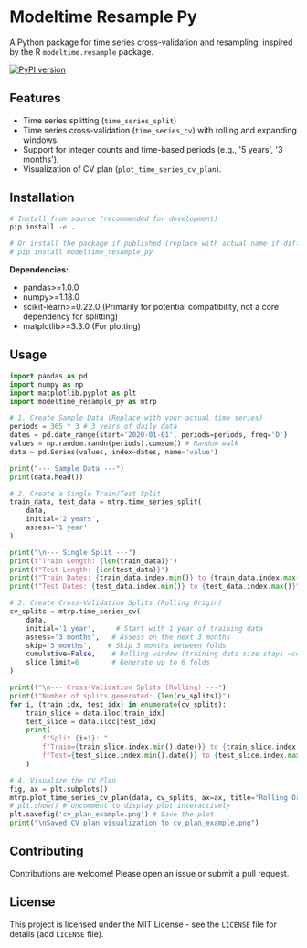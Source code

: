 # Modeltime Resample Py

A Python package for time series cross-validation and resampling, inspired by the R `modeltime.resample` package.

[![PyPI version](https://badge.fury.io/py/modeltime-resample-py.svg)](https://badge.fury.io/py/modeltime-resample-py) <!-- Placeholder - replace if/when published -->

## Features

*   Time series splitting (`time_series_split`)
*   Time series cross-validation (`time_series_cv`) with rolling and expanding windows.
*   Support for integer counts and time-based periods (e.g., '5 years', '3 months').
*   Visualization of CV plan (`plot_time_series_cv_plan`).

## Installation

```bash
# Install from source (recommended for development)
pip install -e .

# Or install the package if published (replace with actual name if different)
# pip install modeltime_resample_py
```

**Dependencies:**

*   pandas>=1.0.0
*   numpy>=1.18.0
*   scikit-learn>=0.22.0 (Primarily for potential compatibility, not a core dependency for splitting)
*   matplotlib>=3.3.0 (For plotting)

## Usage

```python
import pandas as pd
import numpy as np
import matplotlib.pyplot as plt
import modeltime_resample_py as mtrp

# 1. Create Sample Data (Replace with your actual time series)
periods = 365 * 3 # 3 years of daily data
dates = pd.date_range(start='2020-01-01', periods=periods, freq='D')
values = np.random.randn(periods).cumsum() # Random walk
data = pd.Series(values, index=dates, name='value')

print("--- Sample Data ---")
print(data.head())

# 2. Create a Single Train/Test Split
train_data, test_data = mtrp.time_series_split(
    data,
    initial='2 years',
    assess='1 year'
)

print("\n--- Single Split ---")
print(f"Train Length: {len(train_data)}")
print(f"Test Length: {len(test_data)}")
print(f"Train Dates: {train_data.index.min()} to {train_data.index.max()}")
print(f"Test Dates: {test_data.index.min()} to {test_data.index.max()}")

# 3. Create Cross-Validation Splits (Rolling Origin)
cv_splits = mtrp.time_series_cv(
    data,
    initial='1 year',     # Start with 1 year of training data
    assess='3 months',   # Assess on the next 3 months
    skip='3 months',    # Skip 3 months between folds
    cumulative=False,    # Rolling window (training data size stays ~constant)
    slice_limit=6        # Generate up to 6 folds
)

print(f"\n--- Cross-Validation Splits (Rolling) ---")
print(f"Number of splits generated: {len(cv_splits)}")
for i, (train_idx, test_idx) in enumerate(cv_splits):
    train_slice = data.iloc[train_idx]
    test_slice = data.iloc[test_idx]
    print(
        f"Split {i+1}: "
        f"Train={train_slice.index.min().date()} to {train_slice.index.max().date()} ({len(train_slice)}), "
        f"Test={test_slice.index.min().date()} to {test_slice.index.max().date()} ({len(test_slice)})"
    )

# 4. Visualize the CV Plan
fig, ax = plt.subplots()
mtrp.plot_time_series_cv_plan(data, cv_splits, ax=ax, title="Rolling Origin CV Plan (1Y Initial, 3M Assess, 3M Skip)")
# plt.show() # Uncomment to display plot interactively
plt.savefig('cv_plan_example.png') # Save the plot
print("\nSaved CV plan visualization to cv_plan_example.png")

```

## Contributing

Contributions are welcome! Please open an issue or submit a pull request.

## License

This project is licensed under the MIT License - see the `LICENSE` file for details (add `LICENSE` file). 